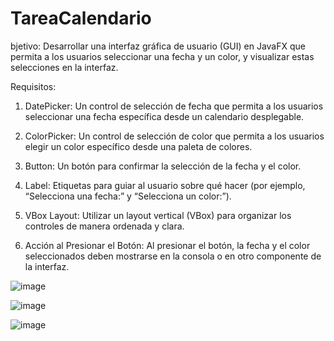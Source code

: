 # TareaCalendario
bjetivo: Desarrollar una interfaz gráfica de usuario (GUI) en JavaFX que permita a los usuarios seleccionar una fecha y un color, y visualizar estas selecciones en la interfaz.

Requisitos:

1. DatePicker: Un control de selección de fecha que permita a los usuarios seleccionar una fecha específica desde un calendario desplegable.

2. ColorPicker: Un control de selección de color que permita a los usuarios elegir un color específico desde una paleta de colores.

3. Button: Un botón para confirmar la selección de la fecha y el color.

4. Label: Etiquetas para guiar al usuario sobre qué hacer (por ejemplo, “Selecciona una fecha:” y “Selecciona un color:”).

5. VBox Layout: Utilizar un layout vertical (VBox) para organizar los controles de manera ordenada y clara.

6. Acción al Presionar el Botón: Al presionar el botón, la fecha y el color seleccionados deben mostrarse en la consola o en otro componente de la interfaz.


![image](https://github.com/josesamaniego14/TareaCalendario/assets/169215284/c2cf79c1-cdb1-43cc-8c7a-f400518d889a)


![image](https://github.com/josesamaniego14/TareaCalendario/assets/169215284/575490b2-47d3-49f1-8184-15aa88023d17)

![image](https://github.com/josesamaniego14/TareaCalendario/assets/169215284/4e0a4edb-8690-4843-98a7-8f6076861214)
